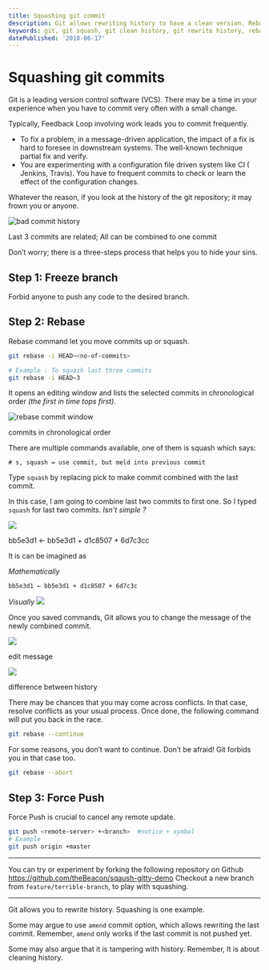 ```yaml
---
title: Squashing git commit
description: Git allows rewriting history to have a clean version. Rebase command that enables you to clean up the frequents commits by offering to squash.
keywords: git, git squash, git clean history, git rewrite history, rebase, squash commit
datePublished: '2018-06-17'
---
```


# Squashing git commits

Git is a leading version control software (VCS). There may be a time in your experience when you have to commit very often with a small change.

Typically, Feedback Loop involving work leads you to commit frequently.

- To fix a problem, in a message-driven application, the impact of a fix is hard to foresee in downstream systems. The well-known technique partial fix and verify.
- You are experimenting with a configuration file driven system like CI ( Jenkins, Travis). You have to frequent commits to check or learn the effect of the configuration changes.

Whatever the reason, if you look at the history of the git repository; it may frown you or anyone.

![bad commit history](https://miro.medium.com/max/2732/1*jX0ARIpb2YAp0vZfIo_PhA.png)

<figcaption>Last 3 commits are related; All can be combined to one commit</figcaption>

Don’t worry; there is a three-steps process that helps you to hide your sins.

## Step 1: Freeze branch

Forbid anyone to push any code to the desired branch.

## Step 2: Rebase

Rebase command let you move commits up or squash.

```sh
git rebase -i HEAD~<no-of-commits>

# Example : To squash last three commits
git rebase -i HEAD~3
```

It opens an editing window and lists the selected commits in chronological order _(the first in time tops first)_.

![rebase commit window](https://miro.medium.com/max/2732/1*lsrZWMPflYbATUqFvRDvrw.png)

<figcaption>commits in chronological order</figcaption>

There are multiple commands available, one of them is squash which says:

```
# s, squash = use commit, but meld into previous commit
```

Type `squash` by replacing pick to make commit combined with the last commit.

In this case, I am going to combine last two commits to first one. So I typed `squash` for last two commits. _Isn't simple ?_

![](https://cdn-images-1.medium.com/max/2400/1*TtZNXAnD73AbE7ULCMTKSA.png)

<figcaption>bb5e3d1 ← bb5e3d1 + d1c8507 + 6d7c3cc</figcaption>

It is can be imagined as

_Mathematically_

```
bb5e3d1 ← bb5e3d1 + d1c8507 + 6d7c3c
```

_Visually_
![](https://cdn-images-1.medium.com/max/2400/1*UnFBSTQ31jzg0ryyHlvMHQ.png)

Once you saved commands, Git allows you to change the message of the newly combined commit.

![](https://cdn-images-1.medium.com/max/2400/1*s19RhFyIKJLp0hQmIekraw.png)

<figcaption>edit message</figcaption>

![](https://cdn-images-1.medium.com/max/2400/1*T64kb-Pax5rXiih1DDmVrw.png)

<figcaption>difference between history</figcaption>

There may be chances that you may come across conflicts. In that case, resolve conflicts as your usual process. Once done, the following command will put you back in the race.

```sh
git rebase --continue
```

For some reasons, you don’t want to continue. Don’t be afraid! Git forbids you in that case too.

```sh
git rebase --abort
```

## Step 3: Force Push

Force Push is crucial to cancel any remote update.

```sh
git push <remote-server> +<branch>  #notice + symbol
# Example
git push origin +master
```

---

You can try or experiment by forking the following repository on Github
https://github.com/theBeacon/sqaush-gitty-demo
Checkout a new branch from `feature/terrible-branch`, to play with squashing.

---

Git allows you to rewrite history. Squashing is one example.

Some may argue to use `amend` commit option, which allows rewriting the last commit. Remember, `amend` only works if the last commit is not pushed yet.

Some may also argue that it is tampering with history. Remember, It is about cleaning history.
